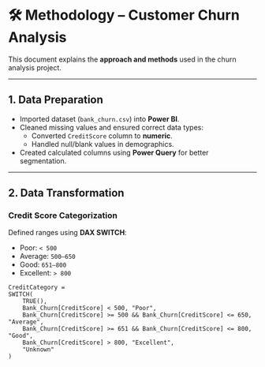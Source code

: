 # 🛠️ Methodology – Customer Churn Analysis

This document explains the **approach and methods** used in the churn analysis project.

---

## 1. Data Preparation
- Imported dataset (`bank_churn.csv`) into **Power BI**.
- Cleaned missing values and ensured correct data types:
  - Converted `CreditScore` column to **numeric**.
  - Handled null/blank values in demographics.
- Created calculated columns using **Power Query** for better segmentation.

---

## 2. Data Transformation
### Credit Score Categorization
Defined ranges using **DAX SWITCH**:
- Poor: `< 500`
- Average: `500–650`
- Good: `651–800`
- Excellent: `> 800`

```DAX
CreditCategory =
SWITCH(
    TRUE(),
    Bank_Churn[CreditScore] < 500, "Poor",
    Bank_Churn[CreditScore] >= 500 && Bank_Churn[CreditScore] <= 650, "Average",
    Bank_Churn[CreditScore] >= 651 && Bank_Churn[CreditScore] <= 800, "Good",
    Bank_Churn[CreditScore] > 800, "Excellent",
    "Unknown"
)

